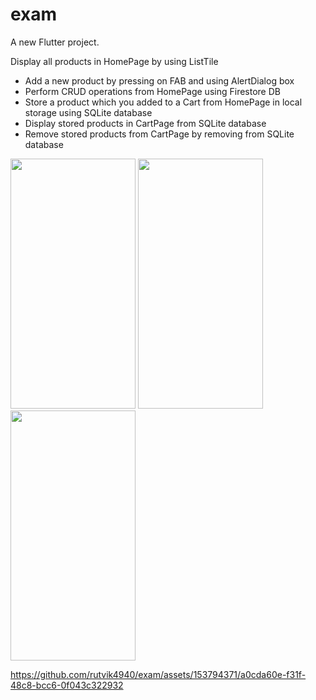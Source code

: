
# exam

A new Flutter project.

Display all products in HomePage by using ListTile
- Add a new product by pressing on FAB and using AlertDialog box
- Perform CRUD operations from HomePage using Firestore DB
- Store a product which you added to a Cart from HomePage in local storage using SQLite database
- Display stored products in CartPage from SQLite database
- Remove stored products from CartPage by removing from SQLite database

  
  
<p>
  <img src="https://github.com/rutvik4940/exam/assets/153794371/4284c210-b86b-4ae0-ba29-cec308036fb2"
  height="400px" width ="200px"/>
  <img src="https://github.com/rutvik4940/exam/assets/153794371/a4288d67-e9b8-439c-aaef-0a52e3eb6043"
  height="400px" width ="200px"/>
  <img src="https://github.com/rutvik4940/exam/assets/153794371/44a7e864-de43-4b61-b9a4-6d82adfa808b"
  height="400px" width ="200px"/>
 


https://github.com/rutvik4940/exam/assets/153794371/a0cda60e-f31f-48c8-bcc6-0f043c322932



  
</p>
